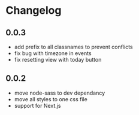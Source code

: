 # Changelog

## 0.0.3
- add prefix to all classnames to prevent conflicts
- fix bug with timezone in events
- fix resetting view with today button

## 0.0.2
- move node-sass to dev dependancy
- move all styles to one css file
- support for Next.js
